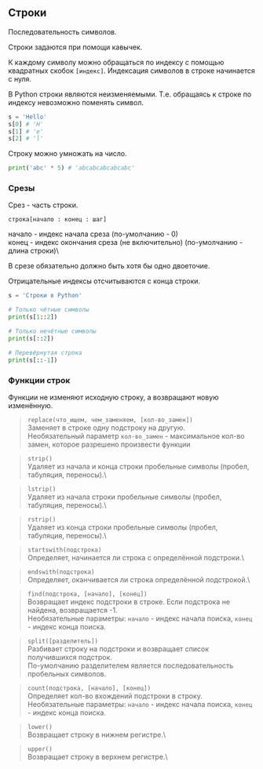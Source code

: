 ## Строки
Последовательность символов.

Строки задаются при помощи кавычек.

К каждому символу можно обращаться по индексу с помощью квадратных скобок <code>[индекс]</code>.
Индексация символов в строке начинается с нуля.

В Python строки являются неизменяемыми. Т.е. обращаясь к строке по индексу невозможно поменять символ.

```python
s = 'Hello'
s[0] # 'H'
s[1] # 'e'
s[2] # 'l'
```

Строку можно умножать на число.
```python
print('abc' * 5) # 'abcabcabcabcabc' 
```

### Срезы
Срез - часть строки.

```строка[начало : конец : шаг]```

начало - индекс начала среза (по-умолчанию - 0)\
конец - индекс окончания среза (не включительно) (по-умолчанию - длина строки)\

В срезе обязательно должно быть хотя бы одно двоеточие.

Отрицательные индексы отсчитываются с конца строки.

```python
s = 'Строки в Python'

# Только чётные символы
print(s[1::2])

# Только нечётные символы
print(s[::2])

# Перевёрнутая строка
print(s[::-1])
```

### Функции строк
Функции не изменяют исходную строку, а возвращают новую изменённую.

> <code>replace(что_ищем, чем_заменяем, [кол-во_замен])</code>\
> Заменяет в строке одну подстроку на другую.\
> Необязательный параметр <code>кол-во_замен</code> - максимальное кол-во замен, которое разрешено произвести функции

> <code>strip()</code>\
> Удаляет из начала и конца строки пробельные символы (пробел, табуляция, переносы).\

> <code>lstrip()</code>\
> Удаляет из начала строки пробельные символы (пробел, табуляция, переносы).\

> <code>rstrip()</code>\
> Удаляет из конца строки пробельные символы (пробел, табуляция, переносы).\

> <code>startswith(подстрока)</code>\
> Определяет, начинается ли строка с определённой подстроки.\

> <code>endswith(подстрока)</code>\
> Определяет, оканчивается ли строка определённой подстрокой.\

> <code>find(подстрока, [начало], [конец])</code>\
> Возвращает индекс подстроки в строке. Если подстрока не найдена, возвращается -1.\
> Необязательные параметры: <code>начало</code> - индекс начала поиска, <code>конец</code> - индекс конца поиска.

> <code>split([разделитель])</code>\
> Разбивает строку на подстроки и возвращает список получившихся подстрок.\
> По-умолчанию разделителем является последовательность пробельных символов.

> <code>count(подстрока, [начало], [конец])</code>\
> Определяет кол-во вхождений подстроки в строку.\
> Необязательные параметры: <code>начало</code> - индекс начала поиска, <code>конец</code> - индекс конца поиска.

> <code>lower()</code>\
> Возвращает строку в нижнем регистре.\

> <code>upper()</code>\
> Возвращает строку в верхнем регистре.\
